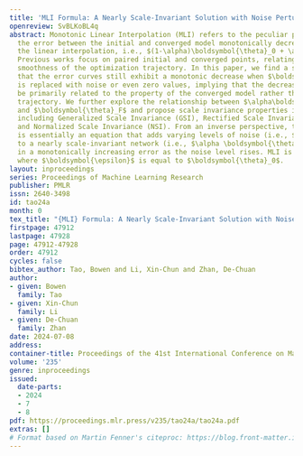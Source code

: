 ```yaml
---
title: 'MLI Formula: A Nearly Scale-Invariant Solution with Noise Perturbation'
openreview: SvBLKoBL4q
abstract: Monotonic Linear Interpolation (MLI) refers to the peculiar phenomenon that
  the error between the initial and converged model monotonically decreases along
  the linear interpolation, i.e., $(1-\alpha)\boldsymbol{\theta}_0 + \alpha \boldsymbol{\theta}_F$.
  Previous works focus on paired initial and converged points, relating MLI to the
  smoothness of the optimization trajectory. In this paper, we find a shocking fact
  that the error curves still exhibit a monotonic decrease when $\boldsymbol{\theta}_0$
  is replaced with noise or even zero values, implying that the decreasing curve may
  be primarily related to the property of the converged model rather than the optimization
  trajectory. We further explore the relationship between $\alpha\boldsymbol{\theta}_F$
  and $\boldsymbol{\theta}_F$ and propose scale invariance properties in various cases,
  including Generalized Scale Invariance (GSI), Rectified Scale Invariance (RSI),
  and Normalized Scale Invariance (NSI). From an inverse perspective, the MLI formula
  is essentially an equation that adds varying levels of noise (i.e., $(1-\alpha)\boldsymbol{\epsilon}$)
  to a nearly scale-invariant network (i.e., $\alpha \boldsymbol{\theta}_F$), resulting
  in a monotonically increasing error as the noise level rises. MLI is a special case
  where $\boldsymbol{\epsilon}$ is equal to $\boldsymbol{\theta}_0$.
layout: inproceedings
series: Proceedings of Machine Learning Research
publisher: PMLR
issn: 2640-3498
id: tao24a
month: 0
tex_title: "{MLI} Formula: A Nearly Scale-Invariant Solution with Noise Perturbation"
firstpage: 47912
lastpage: 47928
page: 47912-47928
order: 47912
cycles: false
bibtex_author: Tao, Bowen and Li, Xin-Chun and Zhan, De-Chuan
author:
- given: Bowen
  family: Tao
- given: Xin-Chun
  family: Li
- given: De-Chuan
  family: Zhan
date: 2024-07-08
address:
container-title: Proceedings of the 41st International Conference on Machine Learning
volume: '235'
genre: inproceedings
issued:
  date-parts:
  - 2024
  - 7
  - 8
pdf: https://proceedings.mlr.press/v235/tao24a/tao24a.pdf
extras: []
# Format based on Martin Fenner's citeproc: https://blog.front-matter.io/posts/citeproc-yaml-for-bibliographies/
---
```

